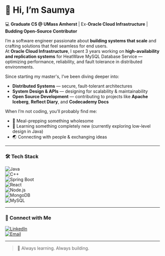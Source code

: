 # 👋 Hi, I’m Saumya  

💻 **Graduate CS @ UMass Amherst** | Ex-**Oracle Cloud Infrastructure** | **Budding Open-Source Contributor**  

I’m a software engineer passionate about **building systems that scale** and crafting solutions that feel seamless for end users.  
At **Oracle Cloud Infrastructure**, I spent 3 years working on **high-availability and replication systems** for HeatWave MySQL Database Service — optimizing performance, reliability, and fault tolerance in distributed environments.  

Since starting my master's, I’ve been diving deeper into:  
- **Distributed Systems** — secure, fault-tolerant architectures  
- **System Design & APIs** — designing for scalability & maintainability  
- **Open Source Development** — contributing to projects like **Apache Iceberg**, **Reflect Diary**, and **Codecademy Docs**  

When I’m not coding, you’ll probably find me:  
- 🍳 Meal-prepping something wholesome  
- 🌱 Learning something completely new (currently exploring low-level design in Java)  
- 🌏 Connecting with people & exchanging ideas  

---

### 🛠 Tech Stack  
![Java](https://img.shields.io/badge/Java-%23ED8B00.svg?style=for-the-badge&logo=openjdk&logoColor=white)  
![C++](https://img.shields.io/badge/C++-%2300599C.svg?style=for-the-badge&logo=cplusplus&logoColor=white)  
![Spring Boot](https://img.shields.io/badge/Spring_Boot-%236DB33F.svg?style=for-the-badge&logo=springboot&logoColor=white)  
![React](https://img.shields.io/badge/React-%2361DAFB.svg?style=for-the-badge&logo=react&logoColor=black)  
![Node.js](https://img.shields.io/badge/Node.js-%23339933.svg?style=for-the-badge&logo=node.js&logoColor=white)  
![MongoDB](https://img.shields.io/badge/MongoDB-%2347A248.svg?style=for-the-badge&logo=mongodb&logoColor=white)  
![MySQL](https://img.shields.io/badge/MySQL-%2300f.svg?style=for-the-badge&logo=mysql&logoColor=white)  

---

### 🌱 Connect with Me  
[![LinkedIn](https://img.shields.io/badge/LinkedIn-%230077B5.svg?style=for-the-badge&logo=linkedin&logoColor=white)](https://linkedin.com/in/saumyapandey98)  
[![Email](https://img.shields.io/badge/Email-D14836?style=for-the-badge&logo=gmail&logoColor=white)](mailto:saumyapandeycse98@gmail.com)  

---

> 🚀 Always learning. Always building.
